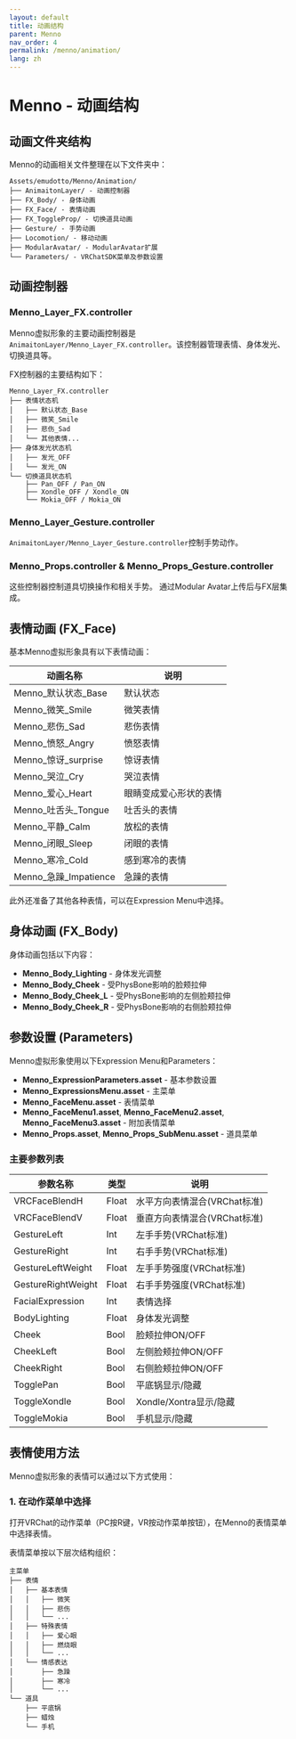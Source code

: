 ```yaml
---
layout: default
title: 动画结构
parent: Menno
nav_order: 4
permalink: /menno/animation/
lang: zh
---
```


# Menno - 动画结构

## 动画文件夹结构

Menno的动画相关文件整理在以下文件夹中：

```
Assets/emudotto/Menno/Animation/
├── AnimaitonLayer/ - 动画控制器
├── FX_Body/ - 身体动画
├── FX_Face/ - 表情动画
├── FX_ToggleProp/ - 切换道具动画
├── Gesture/ - 手势动画
├── Locomotion/ - 移动动画
├── ModularAvatar/ - ModularAvatar扩展
└── Parameters/ - VRChatSDK菜单及参数设置
```

## 动画控制器

### Menno_Layer_FX.controller

Menno虚拟形象的主要动画控制器是`AnimaitonLayer/Menno_Layer_FX.controller`。该控制器管理表情、身体发光、切换道具等。

FX控制器的主要结构如下：

```
Menno_Layer_FX.controller
├── 表情状态机
│   ├── 默认状态_Base
│   ├── 微笑_Smile
│   ├── 悲伤_Sad
│   └── 其他表情...
├── 身体发光状态机
│   ├── 发光_OFF
│   └── 发光_ON
└── 切换道具状态机
    ├── Pan_OFF / Pan_ON
    ├── Xondle_OFF / Xondle_ON
    └── Mokia_OFF / Mokia_ON
```

### Menno_Layer_Gesture.controller

`AnimaitonLayer/Menno_Layer_Gesture.controller`控制手势动作。

### Menno_Props.controller & Menno_Props_Gesture.controller

这些控制器控制道具切换操作和相关手势。
通过Modular Avatar上传后与FX层集成。

## 表情动画 (FX_Face)

基本Menno虚拟形象具有以下表情动画：

| 动画名称 | 说明 |
|--------------|------|
| Menno_默认状态_Base | 默认状态 |
| Menno_微笑_Smile | 微笑表情 |
| Menno_悲伤_Sad | 悲伤表情 |
| Menno_愤怒_Angry | 愤怒表情 |
| Menno_惊讶_surprise | 惊讶表情 |
| Menno_哭泣_Cry | 哭泣表情 |
| Menno_爱心_Heart | 眼睛变成爱心形状的表情 |
| Menno_吐舌头_Tongue | 吐舌头的表情 |
| Menno_平静_Calm | 放松的表情 |
| Menno_闭眼_Sleep | 闭眼的表情 |
| Menno_寒冷_Cold | 感到寒冷的表情 |
| Menno_急躁_Impatience | 急躁的表情 |

此外还准备了其他各种表情，可以在Expression Menu中选择。

## 身体动画 (FX_Body)

身体动画包括以下内容：

- **Menno_Body_Lighting** - 身体发光调整
- **Menno_Body_Cheek** - 受PhysBone影响的脸颊拉伸
- **Menno_Body_Cheek_L** - 受PhysBone影响的左侧脸颊拉伸
- **Menno_Body_Cheek_R** - 受PhysBone影响的右侧脸颊拉伸

## 参数设置 (Parameters)

Menno虚拟形象使用以下Expression Menu和Parameters：

- **Menno_ExpressionParameters.asset** - 基本参数设置
- **Menno_ExpressionsMenu.asset** - 主菜单
- **Menno_FaceMenu.asset** - 表情菜单
- **Menno_FaceMenu1.asset**, **Menno_FaceMenu2.asset**, **Menno_FaceMenu3.asset** - 附加表情菜单
- **Menno_Props.asset**, **Menno_Props_SubMenu.asset** - 道具菜单

### 主要参数列表

| 参数名称 | 类型 | 说明 |
|--------------|------|------|
| VRCFaceBlendH | Float | 水平方向表情混合(VRChat标准) |
| VRCFaceBlendV | Float | 垂直方向表情混合(VRChat标准) |
| GestureLeft | Int | 左手手势(VRChat标准) |
| GestureRight | Int | 右手手势(VRChat标准) |
| GestureLeftWeight | Float | 左手手势强度(VRChat标准) |
| GestureRightWeight | Float | 右手手势强度(VRChat标准) |
| FacialExpression | Int | 表情选择 |
| BodyLighting | Float | 身体发光调整 |
| Cheek | Bool | 脸颊拉伸ON/OFF |
| CheekLeft | Bool | 左侧脸颊拉伸ON/OFF |
| CheekRight | Bool | 右侧脸颊拉伸ON/OFF |
| TogglePan | Bool | 平底锅显示/隐藏 |
| ToggleXondle | Bool | Xondle/Xontra显示/隐藏 |
| ToggleMokia | Bool | 手机显示/隐藏 |

## 表情使用方法

Menno虚拟形象的表情可以通过以下方式使用：

### 1. 在动作菜单中选择

打开VRChat的动作菜单（PC按R键，VR按动作菜单按钮），在Menno的表情菜单中选择表情。

表情菜单按以下层次结构组织：

```
主菜单
├── 表情
│   ├── 基本表情
│   │   ├── 微笑
│   │   ├── 悲伤
│   │   └── ...
│   ├── 特殊表情
│   │   ├── 爱心眼
│   │   ├── 燃烧眼
│   │   └── ...
│   └── 情感表达
│       ├── 急躁
│       ├── 寒冷
│       └── ...
└── 道具
    ├── 平底锅
    ├── 蜡烛
    └── 手机
``` 